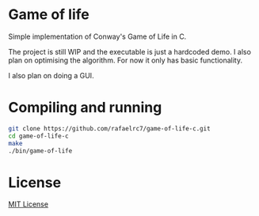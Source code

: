 # Game of life
Simple implementation of Conway's Game of Life in C.

The project is still WIP and the executable is just a hardcoded demo.
I also plan on optimising the algorithm. For now it only has basic
functionality.

I also plan on doing a GUI.

# Compiling and running

```sh
git clone https://github.com/rafaelrc7/game-of-life-c.git
cd game-of-life-c
make
./bin/game-of-life
```

# License
[MIT License](LICENSE)
